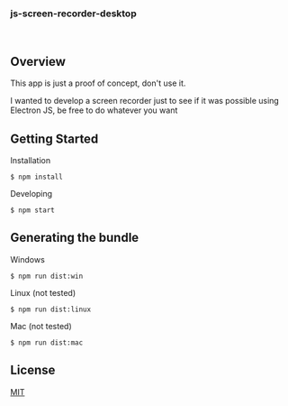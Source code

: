 <h3>
  js-screen-recorder-desktop
</h3>

<br>

## Overview

This app is just a proof of concept, don't use it.

I wanted to develop a screen recorder just to see if it was possible using Electron JS, be free to do whatever you want

## Getting Started

Installation

<code>\$ npm install</code>

Developing

<code>\$ npm start</code>

## Generating the bundle

Windows

<code>\$ npm run dist:win</code>

Linux (not tested)

<code>\$ npm run dist:linux</code>

Mac (not tested)

<code>\$ npm run dist:mac</code>

## License

[MIT](https://github.com/WilianZilv/reactron/blob/master/LICENSE)
